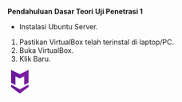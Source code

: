 **Pendahuluan**
**Dasar Teori**
**Uji Penetrasi 1**
- Instalasi Ubuntu Server.

1. Pastikan VirtualBox telah terinstal di laptop/PC.
2. Buka VirtualBox.
3. Klik Baru.

![alt text](https://github.com/adam-p/markdown-here/raw/master/src/common/images/icon48.png "Logo Title Text 1")

